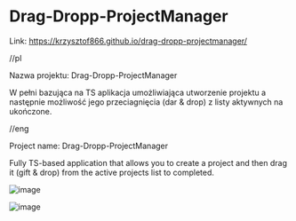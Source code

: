 # Drag-Dropp-ProjectManager

Link:
https://krzysztof866.github.io/drag-dropp-projectmanager/

//pl

Nazwa projektu: Drag-Dropp-ProjectManager

W pełni bazująca na TS aplikacja umożliwiająca utworzenie projektu a następnie możliwość jego przeciagnięcia (dar & drop) z listy aktywnych na ukończone. 

//eng

Project name: Drag-Dropp-ProjectManager

Fully TS-based application that allows you to create a project and then drag it (gift & drop) from the active projects list to completed.


![image](https://github.com/Krzysztof866/Drag-Dropp-ProjectManager/assets/67167027/73acb475-fcdd-4152-b278-b2a13de287bd)

![image](https://github.com/Krzysztof866/Drag-Dropp-ProjectManager/assets/67167027/9dac5251-885b-4983-ba3b-db06eaef75c7)
